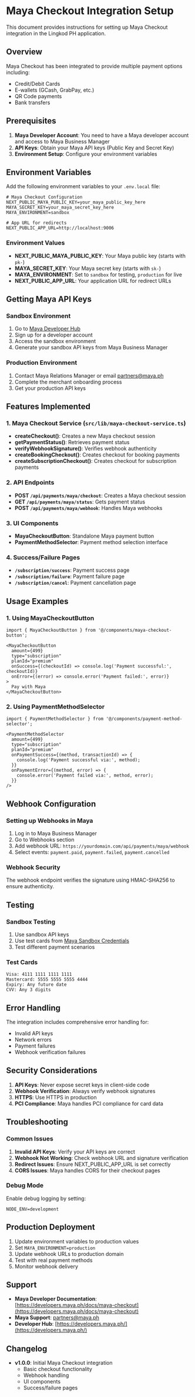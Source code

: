 # Maya Checkout Integration Setup

This document provides instructions for setting up Maya Checkout integration in the Lingkod PH application.

## Overview

Maya Checkout has been integrated to provide multiple payment options including:
- Credit/Debit Cards
- E-wallets (GCash, GrabPay, etc.)
- QR Code payments
- Bank transfers

## Prerequisites

1. **Maya Developer Account**: You need to have a Maya developer account and access to Maya Business Manager
2. **API Keys**: Obtain your Maya API keys (Public Key and Secret Key)
3. **Environment Setup**: Configure your environment variables

## Environment Variables

Add the following environment variables to your `.env.local` file:

```env
# Maya Checkout Configuration
NEXT_PUBLIC_MAYA_PUBLIC_KEY=your_maya_public_key_here
MAYA_SECRET_KEY=your_maya_secret_key_here
MAYA_ENVIRONMENT=sandbox

# App URL for redirects
NEXT_PUBLIC_APP_URL=http://localhost:9006
```

### Environment Values

- **NEXT_PUBLIC_MAYA_PUBLIC_KEY**: Your Maya public key (starts with `pk-`)
- **MAYA_SECRET_KEY**: Your Maya secret key (starts with `sk-`)
- **MAYA_ENVIRONMENT**: Set to `sandbox` for testing, `production` for live
- **NEXT_PUBLIC_APP_URL**: Your application URL for redirect URLs

## Getting Maya API Keys

### Sandbox Environment

1. Go to [Maya Developer Hub](https://developers.maya.ph/)
2. Sign up for a developer account
3. Access the sandbox environment
4. Generate your sandbox API keys from Maya Business Manager

### Production Environment

1. Contact Maya Relations Manager or email [partners@maya.ph](mailto:partners@maya.ph)
2. Complete the merchant onboarding process
3. Get your production API keys

## Features Implemented

### 1. Maya Checkout Service (`src/lib/maya-checkout-service.ts`)

- **createCheckout()**: Creates a new Maya checkout session
- **getPaymentStatus()**: Retrieves payment status
- **verifyWebhookSignature()**: Verifies webhook authenticity
- **createBookingCheckout()**: Creates checkout for booking payments
- **createSubscriptionCheckout()**: Creates checkout for subscription payments

### 2. API Endpoints

- **POST `/api/payments/maya/checkout`**: Creates a Maya checkout session
- **GET `/api/payments/maya/status`**: Gets payment status
- **POST `/api/payments/maya/webhook`**: Handles Maya webhooks

### 3. UI Components

- **MayaCheckoutButton**: Standalone Maya payment button
- **PaymentMethodSelector**: Payment method selection interface

### 4. Success/Failure Pages

- **`/subscription/success`**: Payment success page
- **`/subscription/failure`**: Payment failure page
- **`/subscription/cancel`**: Payment cancellation page

## Usage Examples

### 1. Using MayaCheckoutButton

```tsx
import { MayaCheckoutButton } from '@/components/maya-checkout-button';

<MayaCheckoutButton
  amount={499}
  type="subscription"
  planId="premium"
  onSuccess={(checkoutId) => console.log('Payment successful:', checkoutId)}
  onError={(error) => console.error('Payment failed:', error)}
>
  Pay with Maya
</MayaCheckoutButton>
```

### 2. Using PaymentMethodSelector

```tsx
import { PaymentMethodSelector } from '@/components/payment-method-selector';

<PaymentMethodSelector
  amount={499}
  type="subscription"
  planId="premium"
  onPaymentSuccess={(method, transactionId) => {
    console.log('Payment successful via:', method);
  }}
  onPaymentError={(method, error) => {
    console.error('Payment failed via:', method, error);
  }}
/>
```

## Webhook Configuration

### Setting up Webhooks in Maya

1. Log in to Maya Business Manager
2. Go to Webhooks section
3. Add webhook URL: `https://yourdomain.com/api/payments/maya/webhook`
4. Select events: `payment.paid`, `payment.failed`, `payment.cancelled`

### Webhook Security

The webhook endpoint verifies the signature using HMAC-SHA256 to ensure authenticity.

## Testing

### Sandbox Testing

1. Use sandbox API keys
2. Use test cards from [Maya Sandbox Credentials](https://developers.maya.ph/docs/sandbox-credentials-and-cards)
3. Test different payment scenarios

### Test Cards

```
Visa: 4111 1111 1111 1111
Mastercard: 5555 5555 5555 4444
Expiry: Any future date
CVV: Any 3 digits
```

## Error Handling

The integration includes comprehensive error handling for:
- Invalid API keys
- Network errors
- Payment failures
- Webhook verification failures

## Security Considerations

1. **API Keys**: Never expose secret keys in client-side code
2. **Webhook Verification**: Always verify webhook signatures
3. **HTTPS**: Use HTTPS in production
4. **PCI Compliance**: Maya handles PCI compliance for card data

## Troubleshooting

### Common Issues

1. **Invalid API Keys**: Verify your API keys are correct
2. **Webhook Not Working**: Check webhook URL and signature verification
3. **Redirect Issues**: Ensure NEXT_PUBLIC_APP_URL is set correctly
4. **CORS Issues**: Maya handles CORS for their checkout pages

### Debug Mode

Enable debug logging by setting:
```env
NODE_ENV=development
```

## Production Deployment

1. Update environment variables to production values
2. Set `MAYA_ENVIRONMENT=production`
3. Update webhook URLs to production domain
4. Test with real payment methods
5. Monitor webhook delivery

## Support

- **Maya Developer Documentation**: [https://developers.maya.ph/docs/maya-checkout](https://developers.maya.ph/docs/maya-checkout)
- **Maya Support**: [partners@maya.ph](mailto:partners@maya.ph)
- **Developer Hub**: [https://developers.maya.ph/](https://developers.maya.ph/)

## Changelog

- **v1.0.0**: Initial Maya Checkout integration
  - Basic checkout functionality
  - Webhook handling
  - UI components
  - Success/failure pages
